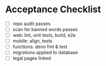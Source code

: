 # Acceptance Checklist

- [ ] repo audit passes
- [ ] scan for banned words passes
- [ ] web: lint, unit tests, build, e2e
- [ ] mobile: align, tests
- [ ] functions: deno fmt & test
- [ ] migrations applied to database
- [ ] legal pages linked
